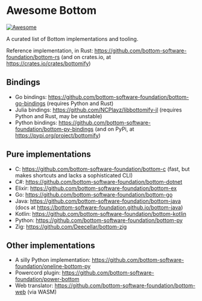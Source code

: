 # Awesome Bottom

[![Awesome](https://awesome.re/badge.svg)](https://github.com/sindresorhus/awesome)

A curated list of Bottom implementations and tooling.

Reference implementation, in Rust: <https://github.com/bottom-software-foundation/bottom-rs> (and on crates.io, at <https://crates.io/crates/bottomify>)

## Bindings
- Go bindings: <https://github.com/bottom-software-foundation/bottom-go-bindings> (requires Python and Rust)
- Julia bindings: <https://github.com/NCPlayz/libbottomify-jl> (requires Python and Rust, may be unstable)
- Python bindings: <https://github.com/bottom-software-foundation/bottom-py-bindings> (and on PyPi, at <https://pypi.org/project/bottomify>)
## Pure implementations
- C: <https://github.com/bottom-software-foundation/bottom-c> (fast, but makes shortcuts and lacks a sophisticated CLI)
- C#: <https://github.com/bottom-software-foundation/bottom-dotnet>
- Elixir: <https://github.com/bottom-software-foundation/bottom-ex>
- Go: <https://github.com/bottom-software-foundation/bottom-go>
- Java: <https://github.com/bottom-software-foundation/bottom-java> (docs at <https://bottom-software-foundation.github.io/bottom-java>)
- Kotlin: <https://github.com/bottom-software-foundation/bottom-kotlin>
- Python: <https://github.com/bottom-software-foundation/bottom-py>
- Zig: <https://github.com/Deecellar/bottom-zig>
## Other implementations
- A silly Python implementation: <https://github.com/bottom-software-foundation/oneline-bottom-py>
- Powercord plugin: <https://github.com/bottom-software-foundation/power-bottom>
- Web translator: <https://github.com/bottom-software-foundation/bottom-web> (via WASM)
